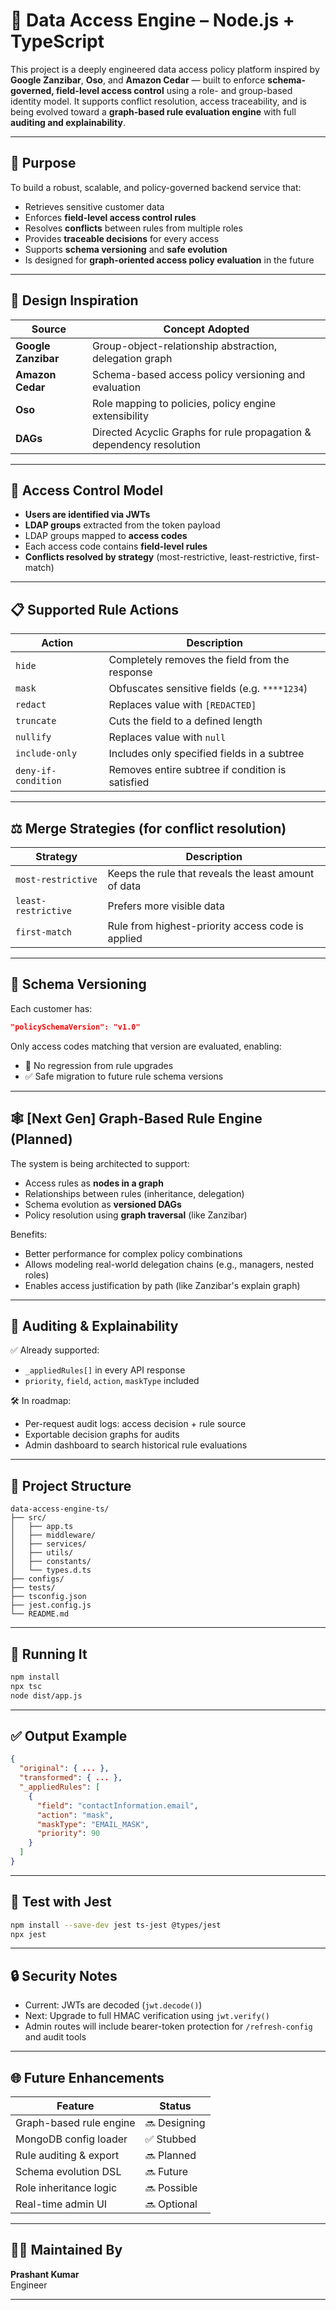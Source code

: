 # 🧠 Data Access Engine – Node.js + TypeScript

This project is a deeply engineered data access policy platform inspired by **Google Zanzibar**, **Oso**, and **Amazon Cedar** — built to enforce **schema-governed, field-level access control** using a role- and group-based identity model. It supports conflict resolution, access traceability, and is being evolved toward a **graph-based rule evaluation engine** with full **auditing and explainability**.

---

## 🎯 Purpose

To build a robust, scalable, and policy-governed backend service that:
- Retrieves sensitive customer data
- Enforces **field-level access control rules**
- Resolves **conflicts** between rules from multiple roles
- Provides **traceable decisions** for every access
- Supports **schema versioning** and **safe evolution**
- Is designed for **graph-oriented access policy evaluation** in the future

---

## 📘 Design Inspiration

| Source              | Concept Adopted |
|---------------------|------------------|
| **Google Zanzibar** | Group-object-relationship abstraction, delegation graph |
| **Amazon Cedar**    | Schema-based access policy versioning and evaluation |
| **Oso**             | Role mapping to policies, policy engine extensibility |
| **DAGs**            | Directed Acyclic Graphs for rule propagation & dependency resolution |

---

## 🔐 Access Control Model

- **Users are identified via JWTs**
- **LDAP groups** extracted from the token payload
- LDAP groups mapped to **access codes**
- Each access code contains **field-level rules**
- **Conflicts resolved by strategy** (most-restrictive, least-restrictive, first-match)

---

## 📋 Supported Rule Actions

| Action             | Description                                      |
|--------------------|--------------------------------------------------|
| `hide`             | Completely removes the field from the response   |
| `mask`             | Obfuscates sensitive fields (e.g. `****1234`)    |
| `redact`           | Replaces value with `[REDACTED]`                 |
| `truncate`         | Cuts the field to a defined length               |
| `nullify`          | Replaces value with `null`                       |
| `include-only`     | Includes only specified fields in a subtree      |
| `deny-if-condition`| Removes entire subtree if condition is satisfied |

---

## ⚖️ Merge Strategies (for conflict resolution)

| Strategy          | Description                                         |
|-------------------|-----------------------------------------------------|
| `most-restrictive`| Keeps the rule that reveals the least amount of data |
| `least-restrictive`| Prefers more visible data                          |
| `first-match`     | Rule from highest-priority access code is applied   |

---

## 🧠 Schema Versioning

Each customer has:
```json
"policySchemaVersion": "v1.0"
```

Only access codes matching that version are evaluated, enabling:
- 🚫 No regression from rule upgrades
- ✅ Safe migration to future rule schema versions

---

## 🕸️ [Next Gen] Graph-Based Rule Engine (Planned)

The system is being architected to support:
- Access rules as **nodes in a graph**
- Relationships between rules (inheritance, delegation)
- Schema evolution as **versioned DAGs**
- Policy resolution using **graph traversal** (like Zanzibar)

Benefits:
- Better performance for complex policy combinations
- Allows modeling real-world delegation chains (e.g., managers, nested roles)
- Enables access justification by path (like Zanzibar's explain graph)

---

## 📜 Auditing & Explainability

✅ Already supported:
- `_appliedRules[]` in every API response
- `priority`, `field`, `action`, `maskType` included

🛠️ In roadmap:
- Per-request audit logs: access decision + rule source
- Exportable decision graphs for audits
- Admin dashboard to search historical rule evaluations

---

## 📂 Project Structure

```
data-access-engine-ts/
├── src/
│   ├── app.ts
│   ├── middleware/
│   ├── services/
│   ├── utils/
│   ├── constants/
│   └── types.d.ts
├── configs/
├── tests/
├── tsconfig.json
├── jest.config.js
└── README.md
```

---

## 🚀 Running It

```bash
npm install
npx tsc
node dist/app.js
```

---

## ✅ Output Example

```json
{
  "original": { ... },
  "transformed": { ... },
  "_appliedRules": [
    {
      "field": "contactInformation.email",
      "action": "mask",
      "maskType": "EMAIL_MASK",
      "priority": 90
    }
  ]
}
```

---

## 🧪 Test with Jest

```bash
npm install --save-dev jest ts-jest @types/jest
npx jest
```

---

## 🔒 Security Notes

- Current: JWTs are decoded (`jwt.decode()`)
- Next: Upgrade to full HMAC verification using `jwt.verify()`
- Admin routes will include bearer-token protection for `/refresh-config` and audit tools

---

## 🌐 Future Enhancements

| Feature               | Status      |
|------------------------|-------------|
| Graph-based rule engine| 🔜 Designing |
| MongoDB config loader  | ✅ Stubbed   |
| Rule auditing & export | 🔜 Planned  |
| Schema evolution DSL   | 🔜 Future   |
| Role inheritance logic | 🔜 Possible |
| Real-time admin UI     | 🔜 Optional |

---

## 👨‍💻 Maintained By

**Prashant Kumar**  
Engineer

---
